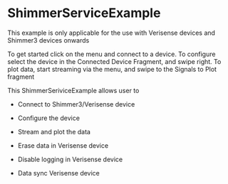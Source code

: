# ShimmerServiceExample

This example is only applicable for the use with Verisense devices and Shimmer3
devices onwards

To get started click on the menu and connect to a device. To configure select
the device in the Connected Device Fragment, and swipe right. To plot data,
start streaming via the menu, and swipe to the Signals to Plot fragment

This ShimmerSeriviceExample allows user to

- Connect to Shimmer3/Verisense device

- Configure the device

- Stream and plot the data

- Erase data in Verisense device

- Disable logging in Verisense device

- Data sync Verisense device
